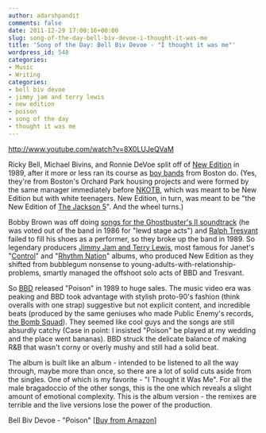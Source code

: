 ```yaml
---
author: adarshpandit
comments: false
date: 2011-12-29 17:00:16+00:00
slug: song-of-the-day-bell-biv-devoe-i-thought-it-was-me
title: 'Song of the Day: Bell Biv Devoe - "I thought it was me"'
wordpress_id: 548
categories:
- Music
- Writing
categories:
- bell biv devoe
- jimmy jam and terry lewis
- new edition
- poison
- song of the day
- thought it was me
---
```


http://www.youtube.com/watch?v=8X0LUJeQVaM

Ricky Bell, Michael Bivins, and Ronnie DeVoe split off of [New Edition](http://en.wikipedia.org/wiki/New_Edition) in 1989, after it more or less ran its course as [boy bands](http://en.wikipedia.org/wiki/Boy_band) from Boston do. (Yes, they're from Boston's Orchard Park housing projects and were formed by the same manager immediately before [NKOTB](http://en.wikipedia.org/wiki/New_Kids_on_the_Block), which was meant to be New Edition but with white teenagers. New Edition, in turn, was meant to be "the New Edition of [The Jackson 5](http://www.amazon.com/gp/product/B000001A9Y/ref=as_li_ss_tl?ie=UTF8&tag=whmomyth-20&linkCode=as2&camp=1789&creative=390957&creativeASIN=B000001A9Y)". And the wheel turns.)

Bobby Brown was off doing [songs for the Ghostbuster's II soundtrack](http://www.youtube.com/watch?v=UhoU7lINYxk) (he was voted out of the band in 1986 for "lewd stage acts") and [Ralph Tresvant](http://en.wikipedia.org/wiki/Ralph_Tresvant) failed to fill his shoes as a performer, so they broke up the band in 1989. So legendary producers [Jimmy Jam and Terry Lewis](http://en.wikipedia.org/wiki/Jimmy_Jam_%26_Terry_Lewis), most famous for Janet's "[Control](http://www.amazon.com/gp/product/B000002GFE/ref=as_li_ss_tl?ie=UTF8&tag=whmomyth-20&linkCode=as2&camp=1789&creative=390957&creativeASIN=B000002GFE)" and "[Rhythm Nation](http://www.amazon.com/gp/product/B000002GFN/ref=as_li_ss_tl?ie=UTF8&tag=whmomyth-20&linkCode=as2&camp=1789&creative=390957&creativeASIN=B000002GFN)" albums, who produced New Edition as they shifted from bubblegum nonsense to young-adults-with-relationship-problems, smartly managed the offshoot solo acts of BBD and Tresvant.

So [BBD](http://en.wikipedia.org/wiki/Bell_Biv_DeVoe) released "Poison" in 1989 to huge sales. The music video era was peaking and BBD took advantage with stylish proto-90's fashion (think overalls with one strap) suggestive but not explicit content, and incredible beats (produced by the same geniuses who made Public Enemy's records, [the Bomb Squad](http://en.wikipedia.org/wiki/The_Bomb_Squad)). They seemed like cool guys and the songs are still absurdly catchy (Case in point: I insisted "Poison" be played at my wedding and the place went bananas). BBD struck the delicate balance of making R&B that wasn't corny or overly mushy and still had a solid beat.

The album is built like an album - intended to be listened to all the way through, maybe more than once, so there are a lot of solid cuts aside from the singles. One of which is my favorite - "I Thought it Was Me". For all the male bragadoccio of the other songs, this is the one which reveals a slight amount of emotional complexity. This is the album version - the remixes are terrible and the live versions lose the power of the production.

Bell Biv Devoe - "Poison" [[Buy from Amazon](//www.amazon.com/gp/product/B000002O6V/ref=as_li_ss_tl?ie=UTF8&tag=whmomyth-20&linkCode=as2&camp=1789&creative=390957&creativeASIN=B000002O6V)]
